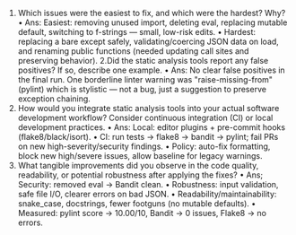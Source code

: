 1.	Which issues were the easiest to fix, and which were the hardest? Why?
•	Ans: Easiest: removing unused import, deleting eval, replacing mutable default, switching to f-strings — small, low-risk edits.
•	Hardest: replacing a bare except safely, validating/coercing JSON data on load, and renaming public functions (needed updating call sites and preserving behavior).
2.Did the static analysis tools report any false positives? If so, describe one example.
•	Ans: No clear false positives in the final run. One borderline linter warning was "raise-missing-from" (pylint) which is stylistic — not a bug, just a suggestion to preserve exception chaining.
3. How would you integrate static analysis tools into your actual software development workflow? Consider continuous integration (CI) or local development practices. 
•	Ans: Local: editor plugins + pre-commit hooks (flake8/black/isort).
•	CI: run tests → flake8 → bandit → pylint; fail PRs on new high-severity/security findings.
•	Policy: auto-fix formatting, block new high/severe issues, allow baseline for legacy warnings.
4. What tangible improvements did you observe in the code quality, readability, or potential robustness after applying the fixes?
•	Ans; Security: removed eval → Bandit clean.
•	Robustness: input validation, safe file I/O, clearer errors on bad JSON.
•	Readability/maintainability: snake_case, docstrings, fewer footguns (no mutable defaults).
•	Measured: pylint score → 10.00/10, Bandit → 0 issues, Flake8 → no errors.
